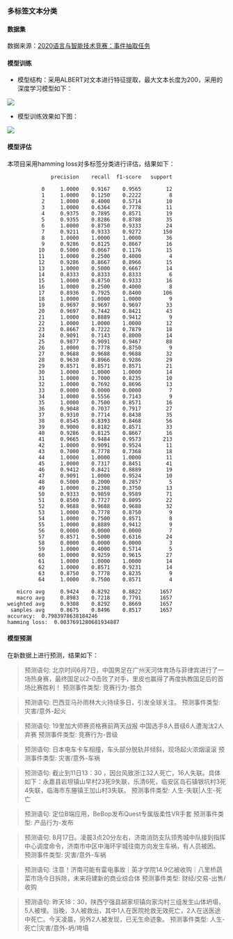 ### 多标签文本分类

#### 数据集

数据来源：[2020语言与智能技术竞赛：事件抽取任务](https://aistudio.baidu.com/aistudio/competition/detail/32?isFromCcf=true)

#### 模型训练

- 模型结构：采用ALBERT对文本进行特征提取，最大文本长度为200，采用的深度学习模型如下：

![](https://raw.githubusercontent.com/percent4/multi-label-classification-4-event-type/master/multi-label-model.png)

- 模型训练效果如下图：

![](https://raw.githubusercontent.com/percent4/multi-label-classification-4-event-type/master/loss_acc.png)

#### 模型评估

本项目采用hamming loss对多标签分类进行评估，结果如下：

```
              precision    recall  f1-score   support

           0     1.0000    0.9167    0.9565        12
           1     1.0000    0.1250    0.2222         8
           2     1.0000    0.4000    0.5714        10
           3     1.0000    0.6364    0.7778        11
           4     0.9375    0.7895    0.8571        19
           5     0.9355    0.8286    0.8788        35
           6     1.0000    0.8750    0.9333        24
           7     0.9211    0.9333    0.9272       150
           8     1.0000    1.0000    1.0000        36
           9     0.9286    0.8125    0.8667        16
          10     0.5000    0.0667    0.1176        15
          11     1.0000    0.2500    0.4000         4
          12     0.9286    0.8667    0.8966        15
          13     1.0000    0.5000    0.6667        14
          14     0.8333    0.8333    0.8333         6
          15     1.0000    0.8750    0.9333        16
          16     1.0000    0.2500    0.4000         8
          17     0.8936    0.7925    0.8400       106
          18     1.0000    1.0000    1.0000         9
          19     0.9697    0.9697    0.9697        33
          20     0.9697    0.7442    0.8421        43
          21     1.0000    0.8889    0.9412         9
          22     1.0000    1.0000    1.0000        12
          23     0.8667    0.7222    0.7879        18
          24     0.9091    0.7143    0.8000        14
          25     0.9877    0.9091    0.9467        88
          26     1.0000    0.7778    0.8750         9
          27     0.9688    0.9688    0.9688        32
          28     0.9630    0.8966    0.9286        29
          29     0.8571    0.8571    0.8571        21
          30     1.0000    1.0000    1.0000        14
          31     1.0000    0.7000    0.8235        10
          32     1.0000    0.7692    0.8696        13
          33     0.0000    0.0000    0.0000         7
          34     1.0000    0.5556    0.7143         9
          35     1.0000    0.7500    0.8571        16
          36     0.9048    0.7037    0.7917        27
          37     0.9310    0.7714    0.8438        35
          38     0.8545    0.8393    0.8468        56
          39     0.9000    0.8182    0.8571        33
          40     0.9286    0.8125    0.8667        16
          41     0.9665    0.9484    0.9573       213
          42     1.0000    0.9091    0.9524        11
          43     0.7000    0.7778    0.7368        18
          44     1.0000    1.0000    1.0000        11
          45     1.0000    0.7317    0.8451        41
          46     0.9412    0.8421    0.8889        19
          47     0.9091    1.0000    0.9524        10
          48     0.5000    0.2000    0.2857         5
          49     1.0000    0.2308    0.3750        13
          50     0.9333    0.9859    0.9589        71
          51     0.8500    0.7727    0.8095        22
          52     0.9688    0.9688    0.9688        32
          53     1.0000    0.7778    0.8750         9
          54     1.0000    0.7500    0.8571         8
          55     1.0000    0.8889    0.9412         9
          56     0.0000    0.0000    0.0000         7
          57     0.8571    0.5000    0.6316        24
          58     0.0000    0.0000    0.0000         3
          59     1.0000    0.4000    0.5714         5
          60     1.0000    0.9259    0.9615        27
          61     1.0000    1.0000    1.0000        14
          62     1.0000    0.8571    0.9231        14
          63     0.8750    0.7778    0.8235         9
          64     1.0000    0.7500    0.8571         4

   micro avg     0.9424    0.8292    0.8822      1657
   macro avg     0.8983    0.7218    0.7791      1657
weighted avg     0.9308    0.8292    0.8669      1657
 samples avg     0.8675    0.8496    0.8517      1657
accuracy:  0.7983978638184246
hamming loss:  0.0037691280681934887
```

#### 模型预测

在新数据上进行预测，结果如下：

>预测语句: 北京时间6月7日，中国男足在广州天河体育场与菲律宾进行了一场热身赛，最终国足以2-0击败了对手，里皮也赢得了再度执教国足后的首场比赛胜利！
预测事件类型: 竞赛行为-胜负

>预测语句: 巴西亚马孙雨林大火持续多日，引发全球关注。
预测事件类型: 灾害/意外-起火

>预测语句: 19里加大师赛资格赛前两天战报 中国选手8人晋级6人遭淘汰2人弃赛
预测事件类型: 竞赛行为-晋级

>预测语句: 日本电车卡车相撞，车头部分脱轨并倾斜，现场起火浓烟滚滚
预测事件类型: 灾害/意外-车祸

>预测语句: 截止到11日13：30 ，因台风致浙江32人死亡，16人失联。具体如下：永嘉县岩坦镇山早村23死9失联，乐清6死，临安区岛石镇银坑村3死4失联，临海市东塍镇王加山村3失联。
预测事件类型: 人生-失联|人生-死亡

> 预测语句: 定位B端应用，BeBop发布Quest专属版柔性VR手套
预测事件类型: 产品行为-发布

> 预测语句: 8月17日。凌晨3点20分左右，济南消防支队领秀城中队接到指挥中心调度命令，济南市中区中海环宇城往南方向发生车祸，有人员被困。
预测事件类型: 灾害/意外-车祸

> 预测语句: 注意！济南可能有雷电事故｜英才学院14.9亿被收购｜八里桥蔬菜市场今日拆除，未来将建新的商业综合体
预测事件类型: 财经/交易-出售/收购

> 预测语句: 昨天18：30，陕西宁强县胡家坝镇向家沟村三组发生山体坍塌，5人被埋。当晚，3人被救出，其中1人在医院抢救无效死亡，2人在送医途中死亡。今天凌晨，另外2人被发现，已无生命迹象。
预测事件类型: 人生-死亡|灾害/意外-坍/垮塌
